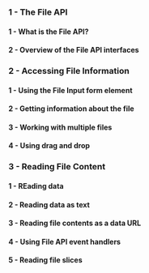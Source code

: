 ### 1 - The File API
#### 1 - What is the File API?
#### 2 - Overview of the File API interfaces

### 2 -  Accessing File Information
#### 1 - Using the File Input form element
#### 2 - Getting information about the file
#### 3 - Working with multiple files
#### 4 - Using drag and drop

### 3 - Reading File Content
#### 1 - REading data
#### 2 - Reading data as text
#### 3 - Reading file contents as a data URL
#### 4 - Using File API event handlers
#### 5 - Reading file slices

